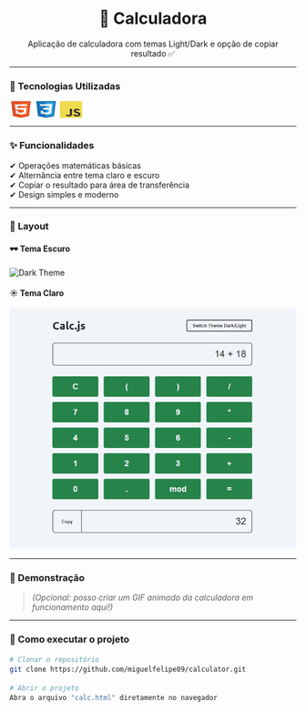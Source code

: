 <h1 align="center">🧮 Calculadora</h1>

<p align="center">
  Aplicação de calculadora com temas Light/Dark e opção de copiar resultado ✅
</p>

---

### 📌 Tecnologias Utilizadas
<div>
  <img align="center" alt="HTML" height="30" width="40" src="https://raw.githubusercontent.com/devicons/devicon/master/icons/html5/html5-original.svg">
  <img align="center" alt="CSS" height="30" width="40" src="https://raw.githubusercontent.com/devicons/devicon/master/icons/css3/css3-original.svg">
  <img align="center" alt="JavaScript" height="30" width="40" src="https://raw.githubusercontent.com/devicons/devicon/master/icons/javascript/javascript-original.svg">
</div>

---

### ✨ Funcionalidades

✔ Operações matemáticas básicas  
✔ Alternância entre tema claro e escuro  
✔ Copiar o resultado para área de transferência  
✔ Design simples e moderno  

---

### 🎨 Layout

#### 🕶️ Tema Escuro
![Dark Theme](calculator/images/darkCalc.png)

#### ☀️ Tema Claro
![Light Theme](images/whiteCalc.png)

---

### 🧪 Demonstração

> *(Opcional: posso criar um GIF animado da calculadora em funcionamento aqui!)*

---

### 🚀 Como executar o projeto

```bash
# Clonar o repositório
git clone https://github.com/miguelfelipe09/calculator.git

# Abrir o projeto
Abra o arquivo "calc.html" diretamente no navegador
